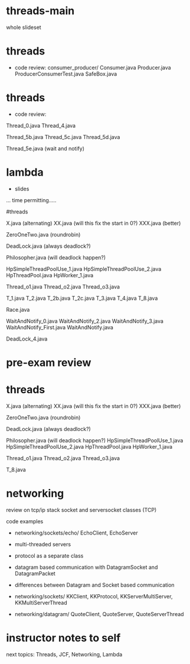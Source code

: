 
# threads-main

whole slideset


# threads

- code review:
  consumer_producer/
  Consumer.java
  Producer.java
  ProducerConsumerTest.java
  SafeBox.java


# threads

- code review:

Thread_0.java
Thread_4.java

Thread_5b.java
Thread_5c.java
Thread_5d.java

Thread_5e.java (wait and notify)


# lambda

- slides




... time permitting.....

#threads

X.java (alternating)
XX.java (will this fix the start in 0?)
XXX.java (better)


ZeroOneTwo.java (roundrobin)

DeadLock.java (always deadlock?)

Philosopher.java (will deadlock happen?)

HpSimpleThreadPoolUse_1.java
HpSimpleThreadPoolUse_2.java
HpThreadPool.java
HpWorker_1.java

Thread_o1.java
Thread_o2.java
Thread_o3.java

T_1.java
T_2.java
T_2b.java
T_2c.java
T_3.java
T_4.java
T_8.java

Race.java

WaitAndNotify_0.java
WaitAndNotify_2.java
WaitAndNotify_3.java
WaitAndNotify_First.java
WaitAndNotify.java

DeadLock_4.java


# pre-exam review

# threads

X.java (alternating)
XX.java (will this fix the start in 0?)
XXX.java (better)

ZeroOneTwo.java (roundrobin)

DeadLock.java (always deadlock?)

Philosopher.java (will deadlock happen?)
HpSimpleThreadPoolUse_1.java
HpSimpleThreadPoolUse_2.java
HpThreadPool.java
HpWorker_1.java

Thread_o1.java
Thread_o2.java
Thread_o3.java

T_8.java






# networking

review on tcp/ip stack
socket and serversocket classes (TCP)

code examples
- networking/sockets/echo/ EchoClient, EchoServer

- multi-threaded servers
- protocol as a separate class
- datagram based communication with DatagramSocket and DatagramPacket
- differences between Datagram and Socket based communication

- networking/sockets/ KKClient, KKProtocol, KKServerMultiServer, KKMultiServerThread
- networking/datagram/ QuoteClient, QuoteServer, QuoteServerThread









# instructor notes to self
next topics: Threads, JCF, Networking, Lambda
